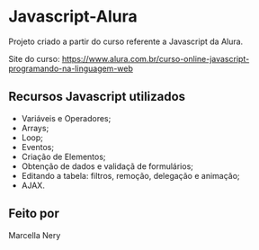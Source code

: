 # Javascript-Alura

Projeto criado a partir do curso referente a Javascript da Alura.

Site do curso: https://www.alura.com.br/curso-online-javascript-programando-na-linguagem-web

## Recursos Javascript utilizados

- Variáveis e Operadores;
- Arrays;
- Loop;
- Eventos;
- Criação de Elementos;
- Obtenção de dados e validaçã de formulários;
- Editando a tabela: filtros, remoção, delegação e animação;
- AJAX.

## Feito por

Marcella Nery
